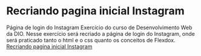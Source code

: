 # Recriando pagina inicial Instagram
 Página de login do Instagram
Exercício do curso de Desenvolvimento Web da DIO.
Nesse exercício será recriado a página de login do Instagram, onde será praticado tanto o html e o css quanto os conceitos de Flexdox.<br>
  <a href=" https://alexsandro-marciel.github.io/Recriando_pagina_inicial_Instagram/">Recriando pagina inicial Instagram</a>  
